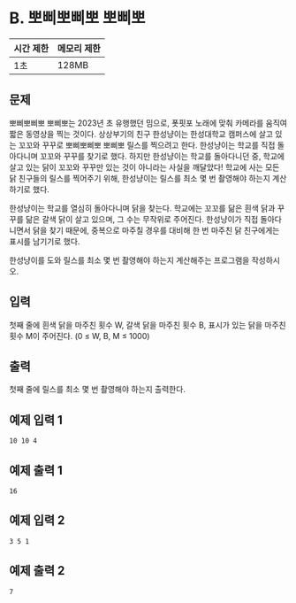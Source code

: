 # B. 뽀삐뽀삐뽀 뽀삐뽀

| 시간 제한 | 메모리 제한 |
| --- | --- |
| 1초 | 128MB |

## 문제
뽀삐뽀삐뽀 뽀삐뽀는 2023년 초 유행했던 밈으로, 폿핏포 노래에 맞춰 카메라를 움직여 짧은 동영상을 찍는 것이다. 상상부기의 친구 한성냥이는 한성대학교 캠퍼스에 살고 있는 꼬꼬와 꾸꾸로 뽀삐뽀삐뽀 뽀삐뽀 릴스를 찍으려고 한다. 한성냥이는 학교를 직접 돌아다니며 꼬꼬와 꾸꾸를 찾기로 했다. 하지만 한성냥이는 학교를 돌아다니던 중, 학교에 살고 있는 닭이 꼬꼬와 꾸꾸만 있는 것이 아니라는 사실을 깨달았다! 학교에 사는 모든 닭 친구들의 릴스를 찍어주기 위해, 한성냥이는 릴스를 최소 몇 번 촬영해야 하는지 계산하기로 했다.  

한성냥이는 학교를 열심히 돌아다니며 닭을 찾는다. 학교에는 꼬꼬를 닮은 흰색 닭과 꾸꾸를 닮은 갈색 닭이 살고 있으며, 그 수는 무작위로 주어진다. 한성냥이가 직접 돌아다니면서 닭을 찾기 때문에, 중복으로 마주칠 경우를 대비해 한 번 마주친 닭 친구에게는 표시를 남기기로 했다.  

한성냥이를 도와 릴스를 최소 몇 번 촬영해야 하는지 계산해주는 프로그램을 작성하시오.  

## 입력
첫째 줄에 흰색 닭을 마주친 횟수 W, 갈색 닭을 마주친 횟수 B, 표시가 있는 닭을 마주친 횟수 M이 주어진다. (0 $\le$ W, B, M $\le$ 1000)

## 출력
첫째 줄에 릴스를 최소 몇 번 촬영해야 하는지 출력한다.

## 예제 입력 1

```
10 10 4
```

## 예제 출력 1

```
16
```

## 예제 입력 2

```
3 5 1
```

## 예제 출력 2

```
7
```
